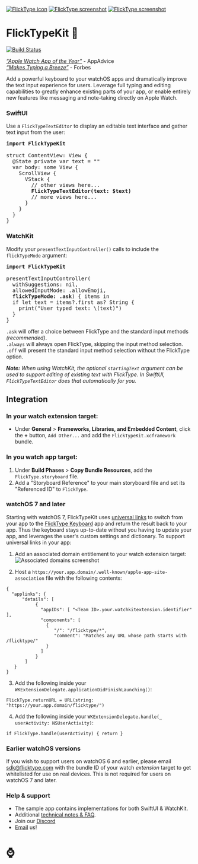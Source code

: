 [![FlickType icon](docs/icon.png)](https://apps.apple.com/us/app/flicktype-keyboard/id1359485719)
[![FlickType screenshot](docs/screenshot-1.png)](https://apps.apple.com/us/app/flicktype-keyboard/id1359485719)
[![FlickType screenshot](docs/screenshot-2.png)](https://apps.apple.com/us/app/flicktype-keyboard/id1359485719)

# FlickTypeKit 🚀
[![Build Status](https://travis-ci.com/FlickType/FlickTypeKit.svg?branch=xcframework)](https://travis-ci.com/FlickType/FlickTypeKit) 

[_“Apple Watch App of the Year”_](https://appadvice.com/post/appadvices-top-10-apple-watch-apps-2018/764638) - AppAdvice
<br>
[_“Makes Typing a Breeze”_](https://www.forbes.com/sites/davidphelan/2019/03/02/apple-watch-flicktype-gesture-keyboard-app-makes-typing-a-breeze-is-it-any-good/) - Forbes

Add a powerful keyboard to your watchOS apps and dramatically improve the text input experience for users. Leverage full typing and editing capabilities to greatly enhance existing parts of your app, or enable entirely new features like messaging and note-taking directly on Apple Watch.

### SwiftUI
Use a `FlickTypeTextEditor` to display an editable text interface and gather text input from the user:

<pre>
<b>import FlickTypeKit</b>

struct ContentView: View {
  @State private var text = ""
  var body: some View {
    ScrollView {
      VStack {
        // other views here...
        <b>FlickTypeTextEditor(text: $text)</b>
        // more views here...
      }
    }
  }
}
</pre>

### WatchKit
Modify your `presentTextInputController()` calls to include the `flickTypeMode` argument:

<pre>
<b>import FlickTypeKit</b>

presentTextInputController(
  withSuggestions: nil,
  allowedInputMode: .allowEmoji,
  <b>flickTypeMode: .ask</b>) { items in
  if let text = items?.first as? String {
    print("User typed text: \(text)")
  }
}
</pre>

 `.ask` will offer a choice between FlickType and the standard input methods _(recommended)_.
 <br>
 `.always` will always open FlickType, skipping the input method selection.
 <br>
 `.off` will present the standard input method selection without the FlickType option.

_**Note:** When using WatchKit, the optional `startingText` argument can be used to support editing of existing text with FlickType. In SwiftUI, `FlickTypeTextEditor` does that automatically for you._

## Integration

### In your watch extension target: 
  - Under **General** > **Frameworks, Libraries, and Embedded Content**, click the **+** button, `Add Other...` and add the `FlickTypeKit.xcframework` bundle.

### In you watch app target:
  1. Under **Build Phases** > **Copy Bundle Resources**, add the `FlickType.storyboard` file.
  2. Add a "Storyboard Reference" to your main storyboard file and set its "Referenced ID" to `FlickType`.

### watchOS 7 and later
Starting with watchOS 7, FlickTypeKit uses [universal links](https://developer.apple.com/documentation/xcode/allowing_apps_and_websites_to_link_to_your_content) to switch from your app to the [FlickType Keyboard](https://apps.apple.com/us/app/flicktype-keyboard/id1359485719) app and return the result back to your app. Thus the keyboard stays up-to-date without you having to update your app, and leverages the user's custom settings and dictionary. To support universal links in your app: 

1. Add an associated domain entitlement to your watch extension target:
![Associated domains screenshot](docs/associated-domains.png)

2. Host a `https://your.app.domain/.well-known/apple-app-site-association` file with the following contents:
```
{
  "applinks": {
      "details": [
           {
             "appIDs": [ "<Team ID>.your.watchkitextension.identifier" ],
             "components": [
               {
                  "/": "/flicktype/*",
                  "comment": "Matches any URL whose path starts with /flicktype/"
               }
             ]
           }
       ]
   }
}
```

3. Add the following inside your `WKExtensionDelegate.applicationDidFinishLaunching()`:
```
FlickType.returnURL = URL(string: "https://your.app.domain/flicktype/")
```
4. Add the following inside your `WKExtensionDelegate.handle(_ userActivity: NSUserActivity)`:
```
if FlickType.handle(userActivity) { return }
```

### Earlier watchOS versions
If you wish to support users on watchOS 6 and earlier, please email [sdk@flicktype.com](mailto:sdk@flicktype.com) with the bundle ID of your watch _extension_ target to get whitelisted for use on real devices. This is not required for users on watchOS 7 and later.

### Help & support
 - The sample app contains implementations for both SwiftUI & WatchKit. 
 - Additional [technical notes & FAQ](docs/Notes.md).
 - Join our [Discord](https://discord.gg/MFyvmhe)
 - [Email](mailto:sdk@flicktype.com) us!

# ⌚️
